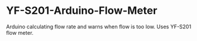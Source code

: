 # YF-S201-Arduino-Flow-Meter
Arduino calculating flow rate and warns when flow is too low.  Uses YF-S201 flow meter.
